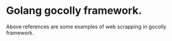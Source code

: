 # Golang gocolly framework.

Above references are some examples of web scrapping in gocolly framework.
